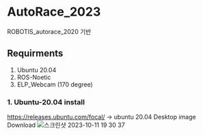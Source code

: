 # AutoRace_2023

ROBOTIS_autorace_2020 기반

## Requirments
  1. Ubuntu 20.04
  2. ROS-Noetic
  3. ELP_Webcam (170 degree)


### 1. Ubuntu-20.04 install
  https://releases.ubuntu.com/focal/ -> ubuntu 20.04 Desktop image Download
  ![스크린샷 2023-10-11 19 30 37](https://github.com/YeeeeeHo/AutoRace_2023/assets/139672321/b1a20bae-d384-4149-b0c0-84833e7b2bb8)
